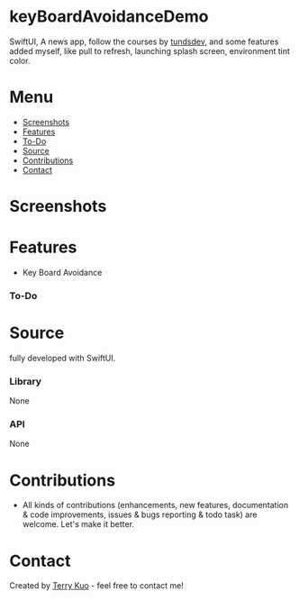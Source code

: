 # keyBoardAvoidanceDemo

SwiftUI, A news app, follow the courses by [tundsdev](https://twitter.com/tundsdev), and some features added myself, like pull to refresh, launching splash screen, environment tint color.


# Menu
* [Screenshots](#screenshots)
* [Features](#features)
* [To-Do](#to-do)
* [Source](#source)
* [Contributions](#contributions)
* [Contact](#contact)


# Screenshots


# Features

* Key Board Avoidance

### To-Do


# Source
 fully developed with SwiftUI.

### Library

None
### API

None


# Contributions

* All kinds of contributions (enhancements, new features, documentation & code improvements, issues & bugs reporting & todo task) are welcome. Let's make it better.

# Contact
Created by [Terry Kuo](https://twitter.com/ArgonYoYo) - feel free to contact me!
